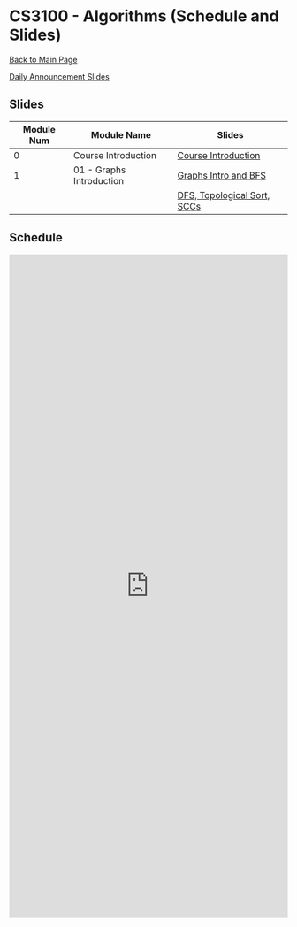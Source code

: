 CS3100 - Algorithms (Schedule and Slides)
===============================

[Back to Main Page](../readme.html)

[Daily Announcement Slides](./dailyannouncements_mf.pptx)

<a name="slides"></a>Slides
--------------------------------------- 

|Module Num|Module Name|Slides|
|-|-------------------------|-----------|
|0|Course Introduction|[Course Introduction](./00-courseintroduction.pptx)
|1|01 - Graphs Introduction|[Graphs Intro and BFS](./01-01-GraphsIntroBFS.pptx)|
|||[DFS, Topological Sort, SCCs](./01-02-GraphsDFSTopoSCC.pptx)|

<a name="schedule"></a>Schedule
--------------------------------------- 

 
<iframe width="100%" height="1200px" frameborder="0" src="https://docs.google.com/spreadsheets/d/e/2PACX-1vRrJw5b28tSn3PTt3zSt4-WuDUwOqYo7Xmx3pyk_fxFBhmOOUJ2kG7N6LmNiI_IxKises930jnvIWLD/pubhtml?gid=0&amp;single=true&amp;widget=true&amp;headers=false"></iframe>
 
